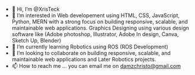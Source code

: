 - 👋 Hi, I’m @XrisTeck
- 👀 I’m interested in Web developement using HTML, CSS, JavaScript, Python, MERN with a strong focus on building responsive, scalable, and maintainable web applications.
 Graphics Designing using various design software like (Adobe photoshop, Illustrator, Adobe In design, Canva, Sketch Up, Blender)
- 🌱 I’m currently learning Robotics using ROS (ROS Development)
- 💞️ I’m looking to collaborate on building responsive, scalable, and maintainable web applications and Later Robotics projects.
- 📫 How to reach me ... you can email me on damzchristo@gmail.com

<!---
XrisTeck/XrisTeck is a ✨ special ✨ repository because its `README.md` (this file) appears on your GitHub profile.
You can click the Preview link to take a look at your changes.
--->
